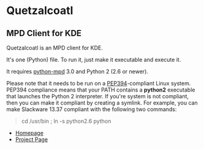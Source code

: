 # Quetzalcoatl

## MPD Client for KDE

Quetzalcoatl is an MPD client for KDE.

It's one (Python) file. To run it, just make it executable and execute it.

It requires [python-mpd](http://jatreuman.indefero.net/p/python-mpd/) 3.0 and Python 2 (2.6 or newer).

Please note that it needs to be run on a [PEP394](http://www.python.org/dev/peps/pep-0394/)-compliant Linux system. PEP394 compliance means that your PATH contains a **python2** executable that launches the Python 2 interpreter. If you're system is not compliant, then you can make it compliant by creating a symlink. For example, you can make Slackware 13.37 compliant with the following two commands:

> cd /usr/bin ; ln -s python2.6 python

* [Homepage](http://duganchen.ca/project/software-development/quetzalcoatl-mpd-client)
* [Project Page](https://github.com/duganchen/quetzalcoatl/)
